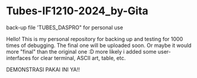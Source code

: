 # Tubes-IF1210-2024_by-Gita
back-up file 'TUBES_DASPRO" for personal use

Hello! This is my personal repository for backing up and testing for 1000 times of debugging. The final one will be uploaded soon. Or maybe it would more "final" than the original one :D more likely i added some user-interfaces for clear terminal, ASCII art, table, etc. 

DEMONSTRASI PAKAI INI YA!!
